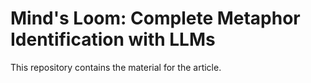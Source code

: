 # Mind's Loom: Complete Metaphor Identification with LLMs

This repository contains the material for the article.
